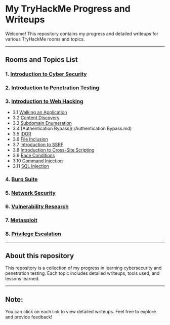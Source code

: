 # My TryHackMe Progress and Writeups

Welcome! This repository contains my progress and detailed writeups for various TryHackMe rooms and topics.

---

## Rooms and Topics List

### 1. [Introduction to Cyber Security](./Introduction_to_Cyber_Security.md)
### 2. [Introduction to Penetration Testing](./Introduction_to_Penetration_Testing.md)
### 3. [Introduction to Web Hacking](./Introduction_to_Web_Hacking.md)
- 3.1 [Walking an Application](./Walking_an_Application.md)
- 3.2 [Content Discovery](./Content_Discovery.md)
- 3.3 [Subdomain Enumeration](./Subdomain_Enumeration_writeup.md)
- 3.4 [Authentication Bypass](./Authentication Bypass.md)
- 3.5 [IDOR](./IDOR.md)
- 3.6 [File Inclusion](./File_Inclusion.md)
- 3.7 [Introduction to SSRF](./SSRF.md)
- 3.8 [Introduction to Cross-Site Scripting](./Cross_Site_Scripting.md)
- 3.9 [Race Conditions](./Race_Conditions.md)
- 3.10 [Command Injection](./Command_Injection.md)
- 3.11 [SQL Injection](./SQL_Injection.md)
### 4. [Burp Suite](./Burp_Suite.md)
### 5. [Network Security](./Network_Security.md)
### 6. [Vulnerability Research](./Vulnerability_Research.md)
### 7. [Metasploit](./Metasploit.md)
### 8. [Privilege Escalation](./Privilege_Escalation.md)

---

## About this repository

This repository is a collection of my progress in learning cybersecurity and penetration testing. Each topic includes detailed writeups, tools used, and lessons learned.

---

## Note:
You can click on each link to view detailed writeups. Feel free to explore and provide feedback!
